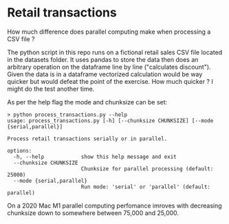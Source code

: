 # Retail transactions

How much difference does parallel computing make when processing a CSV file ?

The python script in this repo runs on a fictional retail sales CSV file located in the datasets folder. It uses pandas to store the data then does an arbitrary operation on the dataframe line by line ("calculates discount"). Given the data is in a dataframe vectorized calculation would be way quicker but would defeat the point of the exercise. How much quicker ? I might do the test another time.

As per the help flag the mode and chunksize can be set:

```
> python process_transactions.py --help
usage: process_transactions.py [-h] [--chunksize CHUNKSIZE] [--mode {serial,parallel}]

Process retail transactions serially or in parallel.

options:
  -h, --help            show this help message and exit
  --chunksize CHUNKSIZE
                        Chunksize for parallel processing (default: 25000)
  --mode {serial,parallel}
                        Run mode: 'serial' or 'parallel' (default: parallel)
```

On a 2020 Mac M1 parallel computing perfomance imroves with decreasing chunksize down to somewhere between 75,000 and 25,000.



